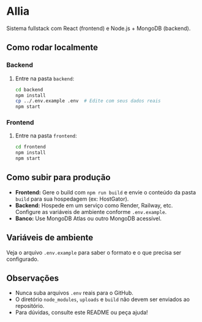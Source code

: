 # Allia

Sistema fullstack com React (frontend) e Node.js + MongoDB (backend).

## Como rodar localmente

### Backend
1. Entre na pasta `backend`:
   ```bash
   cd backend
   npm install
   cp ../.env.example .env  # Edite com seus dados reais
   npm start
   ```

### Frontend
1. Entre na pasta `frontend`:
   ```bash
   cd frontend
   npm install
   npm start
   ```

## Como subir para produção
- **Frontend:** Gere o build com `npm run build` e envie o conteúdo da pasta `build` para sua hospedagem (ex: HostGator).
- **Backend:** Hospede em um serviço como Render, Railway, etc. Configure as variáveis de ambiente conforme `.env.example`.
- **Banco:** Use MongoDB Atlas ou outro MongoDB acessível.

## Variáveis de ambiente
Veja o arquivo `.env.example` para saber o formato e o que precisa ser configurado.

## Observações
- Nunca suba arquivos `.env` reais para o GitHub.
- O diretório `node_modules`, `uploads` e `build` não devem ser enviados ao repositório.
- Para dúvidas, consulte este README ou peça ajuda!
